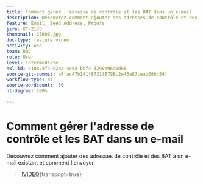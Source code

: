```yaml
---
title: Comment gérer l'adresse de contrôle et les BAT dans un e-mail
description: Découvrez comment ajouter des adresses de contrôle et des BAT à un e-mail existant et comment l'envoyer.
feature: Email, Seed Address, Proofs
jira: KT-2178
thumbnail: 25606.jpg
doc-type: feature video
activity: use
team: DOC
role: User
level: Intermediate
exl-id: a10824f4-c2ea-4c9a-bbf4-3290a96a0de8
source-git-commit: a6fac47b141f8731f8798c2e45a87ceab08bc54f
workflow-type: ht
source-wordcount: '50'
ht-degree: 100%

---
```


# Comment gérer l&#39;adresse de contrôle et les BAT dans un e-mail

Découvrez comment ajouter des adresses de contrôle et des BAT à un e-mail existant et comment l&#39;envoyer.

>[!VIDEO](https://video.tv.adobe.com/v/25606?quality=12&learn=on){transcript=true}
